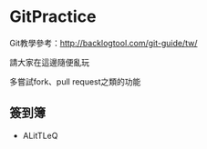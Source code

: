 # GitPractice

Git教學參考：http://backlogtool.com/git-guide/tw/

請大家在這邊隨便亂玩

多嘗試fork、pull request之類的功能


## 簽到簿
- ALitTLeQ